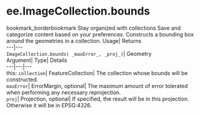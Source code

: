  
#  ee.ImageCollection.bounds
bookmark_borderbookmark Stay organized with collections  Save and categorize content based on your preferences. 
Constructs a bounding box around the geometries in a collection. Usage| Returns  
---|---  
`ImageCollection.bounds( _maxError_, _proj_)`| Geometry  
Argument| Type| Details  
---|---|---  
this: `collection`| FeatureCollection| The collection whose bounds will be constructed.  
`maxError`| ErrorMargin, optional| The maximum amount of error tolerated when performing any necessary reprojection.  
`proj`| Projection, optional| If specified, the result will be in this projection. Otherwise it will be in EPSG:4326.  
